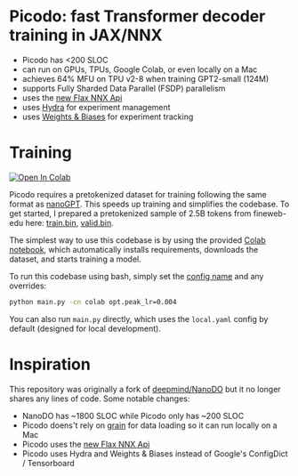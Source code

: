 # Picodo: fast Transformer decoder training in JAX/NNX

- Picodo has <200 SLOC
- can run on GPUs, TPUs, Google Colab, or even locally on a Mac
- achieves 64% MFU on TPU v2-8 when training GPT2-small (124M)
- supports Fully Sharded Data Parallel (FSDP) parallelism
- uses the [new Flax NNX Api](https://flax.readthedocs.io/en/v0.8.3/experimental/nnx/nnx_basics.html)
- uses [Hydra](https://github.com/facebookresearch/hydra) for experiment management
- uses [Weights & Biases](https://github.com/facebookresearch/hydra) for experiment tracking

# Training

[![Open In Colab](https://colab.research.google.com/assets/colab-badge.svg)](https://colab.research.google.com/github/martin-marek/picodo/blob/main/train_colab.ipynb)

Picodo requires a pretokenized dataset for training following the same format as [nanoGPT](https://github.com/karpathy/nanoGPT/tree/master/data/openwebtext). This speeds up training and simplifies the codebase. To get started, I prepared a pretokenized sample of 2.5B tokens from fineweb-edu here: [train.bin](https://pub-e8bbdcbe8f6243b2a9933704a9b1d8bc.r2.dev/datasets/fineweb_edu_gpt2_train.bin), [valid.bin](https://pub-e8bbdcbe8f6243b2a9933704a9b1d8bc.r2.dev/datasets/fineweb_edu_gpt2_val.bin).

The simplest way to use this codebase is by using the provided [Colab notebook](https://colab.research.google.com/github/martin-marek/picodo/blob/main/train_colab.ipynb), which automatically installs requirements, downloads the dataset, and starts training a model.

To run this codebase using bash, simply set the [config name](configs) and any overrides:
```bash
python main.py -cn colab opt.peak_lr=0.004
```

You can also run `main.py` directly, which uses the `local.yaml` config by default (designed for local development).

# Inspiration

This repository was originally a fork of [deepmind/NanoDO](https://github.com/google-deepmind/nanodo) but it no longer shares any lines of code. Some notable changes:
- NanoDO has ~1800 SLOC while Picodo only has ~200 SLOC
- Picodo doens't rely on [grain](https://github.com/google/grain) for data loading so it can run locally on a Mac
- Picodo uses the [new Flax NNX Api](https://flax.readthedocs.io/en/v0.8.3/experimental/nnx/nnx_basics.html)
- Picodo uses Hydra and Weights & Biases instead of Google's ConfigDict / Tensorboard
